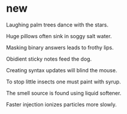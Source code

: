 # new
Laughing palm trees dance with the stars.

Huge pillows often sink in soggy salt water.

Masking binary answers leads to frothy lips.

Obidient sticky notes feed the dog.

Creating syntax updates will blind the mouse.

To stop little insects one must paint with syrup.

The smell source is found using liquid softener.

Faster injection ionizes particles more slowly.


